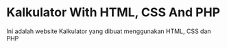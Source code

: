 # Kalkulator With HTML, CSS And PHP

Ini adalah website Kalkulator yang dibuat menggunakan HTML, CSS dan PHP